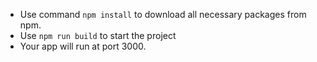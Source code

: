 - Use command `npm install` to download all necessary packages from npm.
- Use `npm run build` to start the project
- Your app will run at port 3000.
